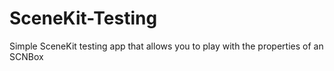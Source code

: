 # SceneKit-Testing
Simple SceneKit testing app that allows you to play with the properties of an SCNBox
